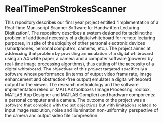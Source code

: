 # RealTimePenStrokesScanner
This repository describes our final year project entitled “Implementation of a Real-Time Manuscript  Scanner Software for Handwritten Lecturing Digitization”. The repository describes a system  designed for tackling the problem of additional necessity of a digital whiteboard for remote  lecturing purposes, in spite of the ubiquity of other personal electronic devices (smartphones,  personal computers, cameras, etc.). The project aimed at addressing that problem by providing  an emulation of a digital whiteboard using an A4 white paper, a camera and a computer software (powered by real-time image processing algorithms), thus cutting off the necessity of a digital  whiteboard. The objectives of this project targeted specifically a software whose performance  (in terms of output video frame rate, image enhancement and obstruction-free output) emulates  a digital whiteboard output for the viewer. The research methodology and the software  implementation relied on MATLAB toolboxes (Image Processing Toolbox, MATLAB App  Designer and MATLAB Compiler) and hardware components: a personal computer and a  camera. The outcome of the project was a software that complied with the set objectives but  with limitations related to input image resolution, noise and illumination non-uniformity,  perspective of the camera and output video file compression.

